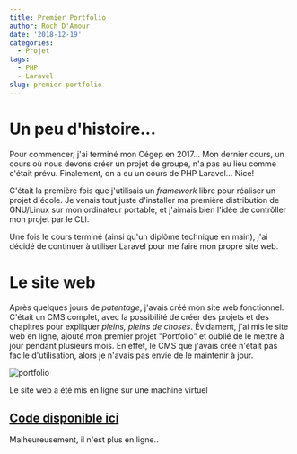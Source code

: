 ```yaml
---
title: Premier Portfolio
author: Roch D'Amour
date: '2018-12-19'
categories:
  - Projet
tags:
  - PHP 
  - Laravel
slug: premier-portfolio
---
```


# Un peu d'histoire...

Pour commencer, j'ai terminé mon Cégep en 2017... Mon dernier cours, un cours où nous devons
créer un projet de groupe, n'a pas eu lieu comme c'était prévu. Finalement, on a eu un cours
de PHP Laravel... Nice!

C'était la première fois que j'utilisais un _framework_ libre pour réaliser un projet d'école.
Je venais tout juste d'installer ma première distribution de GNU/Linux sur mon ordinateur portable,
et j'aimais bien l'idée de contrôller mon projet par le CLI.

Une fois le cours terminé (ainsi qu'un diplôme technique en main), j'ai décidé de continuer à utiliser
Laravel pour me faire mon propre site web.

# Le site web

Après quelques jours de _patentage_, j'avais créé mon site web fonctionnel. C'était un CMS complet,
avec la possibilité de créer des projets et des chapitres pour expliquer _pleins, pleins de choses_.
Évidament, j'ai mis le site web en ligne, ajouté mon premier projet "Portfolio" et oublié de le mettre
à jour pendant plusieurs mois. En effet, le CMS que j'avais créé n'était pas facile d'utilisation, alors je
n'avais pas envie de le maintenir à jour.

![portfolio](/images/portfolio.png)

Le site web a été mis en ligne sur une machine virtuel 

## [Code disponible ici](https://github.com/notarock/Portfolio)

Malheureusement, il n'est plus en ligne..
